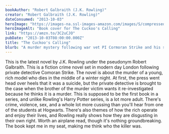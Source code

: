 ```yaml
---
bookAuthor: "Robert Galbraith (J.K. Rowling)"
creator: "Robert Galbraith (J.K. Rowling)"
dateConsumed: "2013-10-03"
heroImage: "https://images-na.ssl-images-amazon.com/images/S/compressed.photo.goodreads.com/books/1540217136i/16160797.jpg"
heroImageAlt: "Book cover for The Cuckoo's Calling"
link: "https://amzn.to/3C2uCJO"
pubDate: "2013-10-03T08:00:00.000Z"
title: "The Cuckoo's Calling"
blurb: "A murder mystery following war vet PI Cormoran Strike and his secretary as they investigate the death of a young model named Lula Landry."
---
```


This is the latest novel by J.K. Rowling under the pseudonym Robert Galbraith. This is a fiction crime novel set in modern day London following private detective Comoran Strike. The novel is about the murder of a young, rich model who dies in the middle of a winter night. At first, the press went head over heels that it was a suicide, but the private detective is brought to the case when the brother of the murder victim wants it re-investigated because he thinks it is a murder. This is supposed to be the first book in a series, and unlike Rowling's Harry Potter series, is a lot more adult. There's crime, violence, sex, and a whole lot more cussing than you'll hear from one of the students at Hogwarts. There's also themes of how the rich operate and enjoy their lives, and Rowling really shows how they are disgusting in their own right. Worth an airplane read, though it's nothing groundbreaking. The book kept me in my seat, making me think who the killer was.
